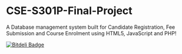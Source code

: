 # CSE-S301P-Final-Project
A Database management system built for Candidate Registration, Fee Submission and Course Enrolment using HTML5, JavaScript and PHP!


[![Bitdeli Badge](https://d2weczhvl823v0.cloudfront.net/amitkumarj441/cse-s301p-final-project/trend.png)](https://bitdeli.com/free "Bitdeli Badge")

